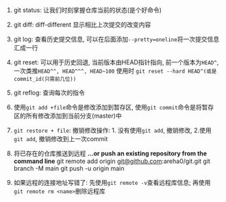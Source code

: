 1. git status: 让我们时刻掌握仓库当前的状态(是个好命令)
2. git diff: diff-different 显示相比上次提交的改变内容
3. git log: 查看历史提交信息, 可以在后面添加`--pretty=oneline`将一次提交信息汇成一行
4. git reset: 可以用于历史回退, 当前版本由HEAD指针指向, 前一个版本为`HEAD^`, 一次类推`HEAD^^, HEAD^^^, HEAD~100`
   使用时 `git reset --hard HEAD^(或是commit_id(只需前几位))`
5. git reflog: 查询每次的指令
6. 使用`git add +file`命令是修改添加到暂存区, 使用`git commit`命令是将暂存区的所有修改添加到当前分支(master)中
7. `git restore + file`: 撤销修改操作: 1. 没有使用`git add`, 撤销修改, 2.使用`git add`, 撤销修改到上一次commit
  
8. 将已存在的仓库推送到远程
  **…or push an existing repository from the command line**
  git remote add origin git@github.com:areha0/git.git
  git branch -M main
  git push -u origin main
9. 如果远程的连接地址写错了: 先使用`git remote -v`查看远程库信息; 再使用`git remote rm <name>`删除远程库
    